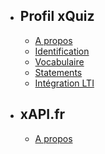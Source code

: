 - ## Profil xQuiz
    - [A propos](/profiles/xquiz/readme)
    - [Identification](/profiles/xquiz/id)
    - [Vocabulaire](/profiles/xquiz/vocab)
    - [Statements](/profiles/xquiz/statements)
    - [Intégration LTI](/profiles/xquiz/lti)

- ## xAPI.fr
    - [A propos](/profiles/xapi/readme)

